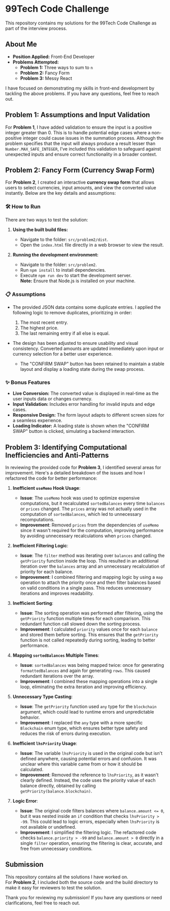 # 99Tech Code Challenge

This repository contains my solutions for the 99Tech Code Challenge as part of the interview process.

## About Me ##
- **Position Applied:** Front-End Developer
- **Problems Attempted:**
  - **Problem 1:** Three ways to sum to `n`
  - **Problem 2:** Fancy Form
  - **Problem 3:** Messy React

I have focused on demonstrating my skills in front-end development by tackling the above problems. If you have any questions, feel free to reach out.

## Problem 1: Assumptions and Input Validation
For **Problem 1**, I have added validation to ensure the input is a positive integer greater than 0. This is to handle potential edge cases where a non-positive integer could cause issues in the summation process. Although the problem specifies that the input will always produce a result lesser than `Number.MAX_SAFE_INTEGER`, I’ve included this validation to safeguard against unexpected inputs and ensure correct functionality in a broader context.

## Problem 2: Fancy Form (Currency Swap Form)

For **Problem 2**, I created an interactive **currency swap form** that allows users to select currencies, input amounts, and view the converted value instantly. Below are the key details and assumptions:

### 🛠️ **How to Run**
There are two ways to test the solution:  
1. **Using the built build files:**
   - Navigate to the folder: `src/problem2/dist`.
   - Open the `index.html` file directly in a web browser to view the result.

2. **Running the development environment:**
   - Navigate to the folder: `src/problem2`.
   - Run `npm install` to install dependencies.
   - Execute `npm run dev` to start the development server.  
     **Note:** Ensure that Node.js is installed on your machine.

### 📋 **Assumptions**
- The provided JSON data contains some duplicate entries. I applied the following logic to remove duplicates, prioritizing in order:
  1. The most recent entry.
  2. The highest price.
  3. The last remaining entry if all else is equal.

- The design has been adjusted to ensure usability and visual consistency. Converted amounts are updated immediately upon input or currency selection for a better user experience.  
  - The "CONFIRM SWAP" button has been retained to maintain a stable layout and display a loading state during the swap process.

### ✨ **Bonus Features**
- **Live Conversion:** The converted value is displayed in real-time as the user inputs data or changes currency.
- **Input Validation:** Includes error handling for invalid inputs and edge cases.
- **Responsive Design:** The form layout adapts to different screen sizes for a seamless experience.
- **Loading Indicator:** A loading state is shown when the "CONFIRM SWAP" button is clicked, simulating a backend interaction.

## Problem 3: Identifying Computational Inefficiencies and Anti-Patterns ##

In reviewing the provided code for **Problem 3**, I identified several areas for improvement. Here's a detailed breakdown of the issues and how I refactored the code for better performance:

1. **Inefficient `useMemo` Hook Usage**:
    - **Issue**: The `useMemo` hook was used to optimize expensive computations, but it recalculated `sortedBalances` every time `balances` or `prices` changed. The `prices` array was not actually used in the computation of `sortedBalances`, which led to unnecessary recomputations.
    - **Improvement**: Removed `prices` from the dependencies of `useMemo` since it wasn't required for the computation, improving performance by avoiding unnecessary recalculations when `prices` changed.

2. **Inefficient Filtering Logic**:
    - **Issue**: The `filter` method was iterating over `balances` and calling the `getPriority` function inside the loop. This resulted in an additional iteration over the `balances` array and an unnecessary recalculation of priority for each balance.
    - **Improvement**: I combined filtering and mapping logic by using a `map` operation to attach the priority once and then filter balances based on valid conditions in a single pass. This reduces unnecessary iterations and improves readability.

3. **Inefficient Sorting**:
    - **Issue**: The sorting operation was performed after filtering, using the `getPriority` function multiple times for each comparison. This redundant function call slowed down the sorting process.
    - **Improvement**: I calculated `priority` values once for each `balance` and stored them before sorting. This ensures that the `getPriority` function is not called repeatedly during sorting, leading to better performance.

4. **Mapping `sortedBalances` Multiple Times**:
    - **Issue**: `sortedBalances` was being mapped twice: once for generating `formattedBalances` and again for generating `rows`. This caused redundant iterations over the array.
    - **Improvement**: I combined these mapping operations into a single loop, eliminating the extra iteration and improving efficiency.

5. **Unnecessary Type Casting**:
    - **Issue**: The `getPriority` function used `any` type for the `blockchain` argument, which could lead to runtime errors and unpredictable behavior.
    - **Improvement**: I replaced the `any` type with a more specific `Blockchain` enum type, which ensures better type safety and reduces the risk of errors during execution.

6. **Inefficient `lhsPriority` Usage**:
    - **Issue**: The variable `lhsPriority` is used in the original code but isn't defined anywhere, causing potential errors and confusion. It was unclear where this variable came from or how it should be calculated.
    - **Improvement**: Removed the reference to `lhsPriority`, as it wasn't clearly defined. Instead, the code uses the priority value of each balance directly, obtained by calling `getPriority(balance.blockchain)`.

7. **Logic Error**:
    - **Issue**: The original code filters balances where `balance.amount <= 0`, but it was nested inside an `if` condition that checks `lhsPriority > -99`. This could lead to logic errors, especially when `lhsPriority` is not available or undefined.
    - **Improvement**: I simplified the filtering logic. The refactored code checks `balance.priority > -99` and `balance.amount > 0` directly in a single `filter` operation, ensuring the filtering is clear, accurate, and free from unnecessary conditions.

## Submission

This repository contains all the solutions I have worked on.  
For **Problem 2**, I included both the source code and the build directory to make it easy for reviewers to test the solution.  

Thank you for reviewing my submission! If you have any questions or need clarifications, feel free to reach out.
